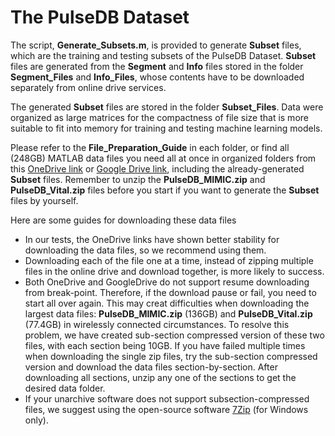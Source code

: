 # The PulseDB Dataset

The script, **Generate_Subsets.m**, is provided to generate **Subset** files, which are the training and testing subsets of the PulseDB Dataset. **Subset** files are generated from the **Segment** and **Info** files stored in the folder **Segment_Files** and **Info_Files**, whose contents have to be downloaded separately from online drive services.

The generated **Subset** files are stored in the folder **Subset_Files**. Data were organized as large matrices for the compactness of file size that is more suitable to fit into memory for training and testing machine learning models.

Please refer to the **File_Preparation_Guide** in each folder, or find all (248GB) MATLAB data files you need all at once in organized folders from this [OneDrive link](https://rutgersconnect-my.sharepoint.com/:f:/g/personal/ww329_soe_rutgers_edu/ElnVrq7MWdVGvvZztLCuNe0BDJ1YKh9FNBM0tK2BJVC0ew?e=fQYySg) or [Google Drive link](https://drive.google.com/drive/folders/1behw-Dljs8-p2axHQ6KJZ5HTRKQHQgnS?usp=sharing), including the already-generated **Subset** files. Remember to unzip the **PulseDB_MIMIC.zip** and **PulseDB_Vital.zip** files before you start if you want to generate the **Subset** files by yourself.

Here are some guides for downloading these data files
- In our tests, the OneDrive links have shown better stability for downloading the data files, so we recommend using them.
- Downloading each of the file one at a time, instead of zipping multiple files in the online drive and download together, is more likely to success.
- Both OneDrive and GoogleDrive do not support resume downloading from break-point. Therefore, if the download pause or fail, you need to start all over again. This may creat difficulties when downloading the largest data files: **PulseDB_MIMIC.zip** (136GB) and **PulseDB_Vital.zip** (77.4GB) in wirelessly connected circumstances. To resolve this problem, we have created sub-section compressed version of these two files, with each section being 10GB. If you have failed multiple times when downloading the single zip files, try the sub-section compressed version and download the data files section-by-section. After downloading all sections, unzip any one of the sections to get the desired data folder. 
- If your unarchive software does not support subsection-compressed files, we suggest using the open-source software [7Zip](https://www.7-zip.org/) (for Windows only).
